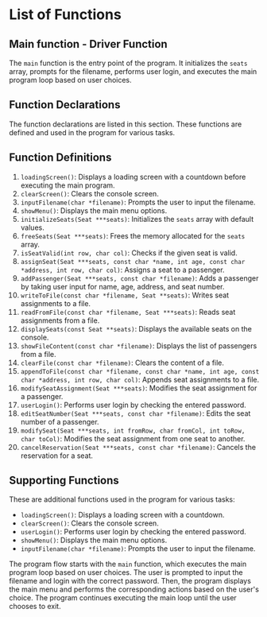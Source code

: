 # List of Functions

## Main function - Driver Function

The `main` function is the entry point of the program. It initializes the `seats` array, prompts for the filename, performs user login, and executes the main program loop based on user choices.

## Function Declarations

The function declarations are listed in this section. These functions are defined and used in the program for various tasks.

## Function Definitions

1. `loadingScreen()`: Displays a loading screen with a countdown before executing the main program.
2. `clearScreen()`: Clears the console screen.
3. `inputFilename(char *filename)`: Prompts the user to input the filename.
4. `showMenu()`: Displays the main menu options.
5. `initializeSeats(Seat ***seats)`: Initializes the `seats` array with default values.
6. `freeSeats(Seat ***seats)`: Frees the memory allocated for the `seats` array.
7. `isSeatValid(int row, char col)`: Checks if the given seat is valid.
8. `assignSeat(Seat ***seats, const char *name, int age, const char *address, int row, char col)`: Assigns a seat to a passenger.
9. `addPassenger(Seat ***seats, const char *filename)`: Adds a passenger by taking user input for name, age, address, and seat number.
10. `writeToFile(const char *filename, Seat **seats)`: Writes seat assignments to a file.
11. `readFromFile(const char *filename, Seat ***seats)`: Reads seat assignments from a file.
12. `displaySeats(const Seat **seats)`: Displays the available seats on the console.
13. `showFileContent(const char *filename)`: Displays the list of passengers from a file.
14. `clearFile(const char *filename)`: Clears the content of a file.
15. `appendToFile(const char *filename, const char *name, int age, const char *address, int row, char col)`: Appends seat assignments to a file.
16. `modifySeatAssignment(Seat ***seats)`: Modifies the seat assignment for a passenger.
17. `userLogin()`: Performs user login by checking the entered password.
18. `editSeatNumber(Seat ***seats, const char *filename)`: Edits the seat number of a passenger.
19. `modifySeat(Seat ***seats, int fromRow, char fromCol, int toRow, char toCol)`: Modifies the seat assignment from one seat to another.
20. `cancelReservation(Seat ***seats, const char *filename)`: Cancels the reservation for a seat.

## Supporting Functions

These are additional functions used in the program for various tasks:

- `loadingScreen()`: Displays a loading screen with a countdown.
- `clearScreen()`: Clears the console screen.
- `userLogin()`: Performs user login by checking the entered password.
- `showMenu()`: Displays the main menu options.
- `inputFilename(char *filename)`: Prompts the user to input the filename.

The program flow starts with the `main` function, which executes the main program loop based on user choices. The user is prompted to input the filename and login with the correct password. Then, the program displays the main menu and performs the corresponding actions based on the user's choice. The program continues executing the main loop until the user chooses to exit.
